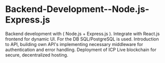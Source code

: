 # Backend-Development--Node.js-Express.js
Backend development with ( Node.js + Express.js ). Integrate with React.js frontend for dynamic UI. For the DB SQL/PostgreSQL is used. Introduction to API, building own API's implementing necessary middleware for authentication and error handling. Deployment of ICP Live blockchain for secure, decentralized hosting.
